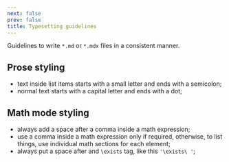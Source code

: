 ```yaml
---
next: false
prev: false
title: Typesetting guidelines
---
```


Guidelines to write `*.md` or `*.mdx` files in a consistent manner.

## Prose styling

- text inside list items starts with a small letter and ends with a semicolon;
- normal text starts with a capital letter and ends with a dot;

## Math mode styling

- always add a space after a comma inside a math expression;
- use a comma inside a math expression only if required, otherwise, to list
  things, use individual math sections for each element;
- always put a space after and `\exists` tag, like this `'\exists\ '`;
